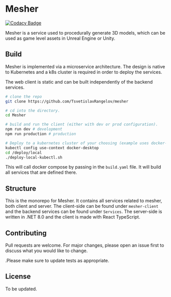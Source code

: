 # Mesher

[![Codacy Badge](https://api.codacy.com/project/badge/Grade/89044ded98aa448ab76b17f90f812f6d)](https://app.codacy.com/gh/TsvetislavRangelov/mesher?utm_source=github.com&utm_medium=referral&utm_content=TsvetislavRangelov/mesher&utm_campaign=Badge_Grade)

Mesher is a service used to procedurally generate 3D models, which can be used as game level assets in Unreal Engine or Unity.

## Build
Mesher is implemented via a microservice architecture. The design is native to Kubernetes and a k8s cluster is required in order to deploy the services.

The web client is static and can be built independently of the backend services.
```bash
# clone the repo
git clone https://github.com/TsvetislavRangelov/mesher

# cd into the directory.
cd Mesher

# build and run the client (either with dev or prod configuration).
npm run dev # development
npm run production # production

# Deploy to a kubernetes cluster of your choosing (example uses docker-desktop kubernetes).
kubectl config use-context docker-desktop
cd /deploy/local
./deploy-local-kubectl.sh
```
This will call docker compose by passing in the `build.yaml` file. It will build all services that are defined there. 

## Structure
This is the monorepo for Mesher. It contains all services related to mesher, both client and server. The client-side can be found under `mesher-client` and the backend services can be found under `Services`. The server-side is written in .NET 8.0 and the client is made with React TypeScript.

## Contributing

Pull requests are welcome. For major changes, please open an issue first
to discuss what you would like to change.

.Please make sure to update tests as appropriate.

## License

To be updated.

